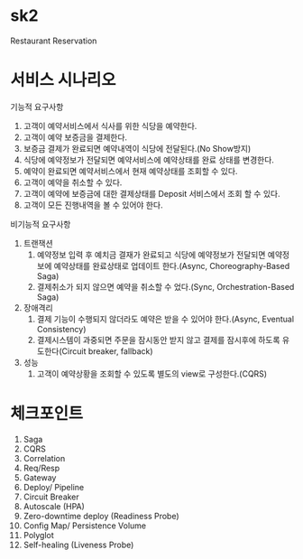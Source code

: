 # sk2
Restaurant Reservation

# 서비스 시나리오

기능적 요구사항
1. 고객이 예약서비스에서 식사를 위한 식당을 예약한다.
1. 고객이 예약 보증금을 결제한다.
1. 보증금 결제가 완료되면 예약내역이 식당에 전달된다.(No Show방지)
1. 식당에 예약정보가 전달되면 예약서비스에 예약상태를 완료 상태를 변경한다.
1. 예약이 완료되면 예약서비스에서 현재 예약상태를 조회할 수 있다.
1. 고객이 예약을 취소할 수 있다.
1. 고객이 예약에 보증금에 대한 결제상태를 Deposit 서비스에서 조회 할 수 있다.
1. 고객이 모든 진행내역을 볼 수 있어야 한다.

비기능적 요구사항
1. 트랜잭션
    1. 예약정보 입력 후 예치금 결재가 완료되고 식당에 예약정보가 전달되면 예약정보에 예약상태를 완료상태로 업데이트 한다.(Async, Choreography-Based Saga)
    1. 결제취소가 되지 않으면 예약을 취소할 수 었다.(Sync, Orchestration-Based Saga)
1. 장애격리
    1. 결제 기능이 수행되지 않더라도 예약은 받을 수 있어야 한다.(Async, Eventual Consistency)
    1. 결제시스템이 과중되면 주문을 잠시동안 받지 않고 결제를 잠시후에 하도록 유도한다(Circuit breaker, fallback)
1. 성능
    1. 고객이 예약상황을 조회할 수 있도록 별도의 view로 구성한다.(CQRS)

# 체크포인트

1. Saga
1. CQRS
1. Correlation
1. Req/Resp
1. Gateway
1. Deploy/ Pipeline
1. Circuit Breaker
1. Autoscale (HPA)
1. Zero-downtime deploy (Readiness Probe)
1. Config Map/ Persistence Volume
1. Polyglot
1. Self-healing (Liveness Probe)



